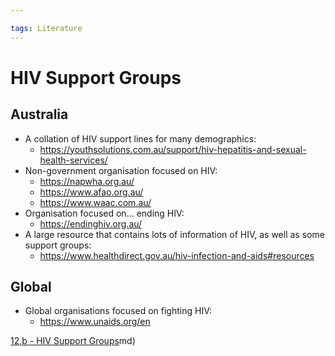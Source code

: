 ```yaml
---

tags: Literature 
---
```


#  HIV Support Groups

## Australia

- A collation of HIV support lines for many demographics: 
	- https://youthsolutions.com.au/support/hiv-hepatitis-and-sexual-health-services/
- Non-government organisation focused on HIV:
	- https://napwha.org.au/
	- https://www.afao.org.au/
	- https://www.waac.com.au/
- Organisation focused on… ending HIV:
	- https://endinghiv.org.au/
- A large resource that contains lots of information of HIV, as well as some support groups:
	- https://www.healthdirect.gov.au/hiv-infection-and-aids#resources

## Global

- Global organisations focused on fighting HIV:
	- https://www.unaids.org/en

[12,b - HIV Support Groups](12,b%20-%20HIV%20Support%20Groups.md)md)